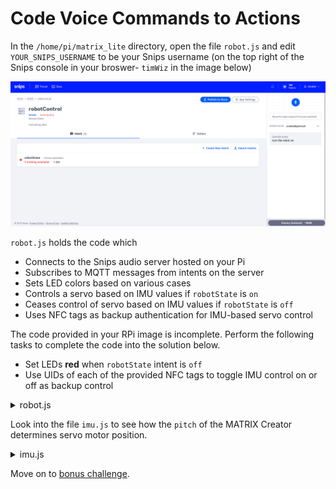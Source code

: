 # Code Voice Commands to Actions
In the `/home/pi/matrix_lite` directory, open the file `robot.js` and edit `YOUR_SNIPS_USERNAME` to be your Snips username (on the top right of the Snips console in your broswer- `timWiz` in the image below)

![](images/intent.png)

`robot.js` holds the code which
- Connects to the Snips audio server hosted on your Pi
- Subscribes to MQTT messages from intents on the server
- Sets LED colors based on various cases
- Controls a servo based on IMU values if `robotState` is `on`
- Ceases control of servo based on IMU values if `robotState` is `off`
- Uses NFC tags as backup authentication for IMU-based servo control

The code provided in your RPi image is incomplete. Perform the following tasks to complete the code into the solution below.
- Set LEDs **red** when `robotState` intent is `off`
- Use UIDs of each of the provided NFC tags to toggle IMU control on or off as backup control

<details close>
<summary>
robot.js
</summary>

```js
/////////////
//VARIABLES//
/////////////
var snipsUserName = "YOUR_SNIPS_USERNAME"; // change to YOUR_SNIPS_USERNAME
const matrix = require('@matrix-io/matrix-lite');
var mqtt = require('mqtt');
var client  = mqtt.connect('mqtt://localhost', { port: 1883 });
var wakeword = 'hermes/hotword/default/detected';
var sessionEnd = 'hermes/dialogueManager/sessionEnded';
var robotState = 'hermes/intent/'+snipsUserName+':robotState';

// IMU Variables
var IMU = require('./imu.js');
var IMUcontrol = false;

// NFC Variables
const nfc = require("@matrix-io/matrix-lite-nfc");

//////////////////////////////
// MQTT Stuff with Everloop //
//////////////////////////////

client.on('connect', function() {
	console.log("Connected to localhost");
	client.subscribe(wakeword);
    client.subscribe(sessionEnd);
    client.subscribe(robotState);
});

client.on('message', function(topic,message) {
    var message = JSON.parse(message);
	switch(topic) {
        // * On Wakeword
        case wakeword:
            console.log('Wakeword Detected');
            matrix.led.set("rgb(0,0,10)");	//set LEDs blue
        break;
        // * On Conversation End
        case sessionEnd:
            console.log('Session Ended\n');
            matrix.led.set("black");    //set LEDs black
        break;
        // * On Robot State Trigger
        case robotState:
            try{
                if (message.slots[0].rawValue === 'on'){
                    matrix.led.set("green");
                    console.log('Robot On');

                    ///////////////////////////////////////////////
                    // * Control robot servo based on IMU values //
                    ///////////////////////////////////////////////
                    IMU.controlServo(true);
                    IMUcontrol = true;
                }
                else if(message.slots[0].rawValue === 'off'){
                    
                    /////////////////////////
                    // * Set LEDs Red Here //
                    /////////////////////////

                    IMU.controlServo(false);
                    IMUcontrol = true;

                    console.log('Robot Off');
                }
            }
            catch(e) {
                matrix.led.set("orange");
                console.log('Did not receive an On/Off state');
            }
        break;        
    }
});

///////////////////////////////////////
// * Add case for NFC Backup Control //
///////////////////////////////////////
var ON_TAG_UID = "YOUR_ON_TAG_UID";
var OFF_TAG_UID = "YOUR_OFF_TAG_UID";

nfc.read.start({rate:250, info:true}, (code, tag)=>{
    if (code === 256){
        if (IMUcontrol === false && tag.info.UID === ON_TAG_UID) {
            IMU.controlServo(true);
            IMUcontrol = true;
        } else if (IMUcontrol === true && tag.info.UID === OFF_TAG_UID) {
            IMU.controlServo(false);
            IMUcontrol = false;
        }
    }
    else if (code === 1024) {

    }
});
```
</details>

Look into the file `imu.js` to see how the `pitch` of the MATRIX Creator determines servo motor position.

<details close>
<summary>
imu.js
</summary>

```js
const matrix = require('@matrix-io/matrix-lite');
var methods = {};// Declaration of method controls at the end
var servoPin = 0;// The GPIO pin connected to your servo motor

function setServo(servoAngle){
    matrix.gpio.setFunction(servoPin, 'PWM');
    matrix.gpio.setMode(servoPin, 'output');

    matrix.gpio.setServoAngle({
        pin: servoPin,
        angle: servoAngle,
        // minimum pulse width for a PWM wave (in milliseconds)
        min_pulse_ms: 0.8
    });
}

//////////////////////////////////////////////////
// scaling function: map range to another range //
//////////////////////////////////////////////////
const scale = (num, in_min, in_max, out_min, out_max) => {
    if (num < in_min) {
      num = in_min;
    } else if (num > in_max) {
      num = in_max;
    }
    return (num - in_min) * (out_max - out_min) / (in_max - in_min) + out_min;
  }
//////////////////////////
// end scaling function //
//////////////////////////


////////////////////////
// IMU Control Method //
////////////////////////
var intervalID = 0;
methods.controlServo = function(flag) {
    if (flag) {
        intervalID = setInterval(function(){
            var servoAngle = scale(matrix.imu.read().pitch, -80, 80, 10, 170);
            setServo(servoAngle);
            console.log(servoAngle);
        }, 100);
        console.log("IMU controlling servo");
    } else {
        clearInterval(intervalID);
        console.log("stopping IMU control");
    }
};

module.exports = methods;// Export methods in order to make them avaialble to other files

```
</details>

Move on to [bonus challenge](im_bored_challenge.md).
